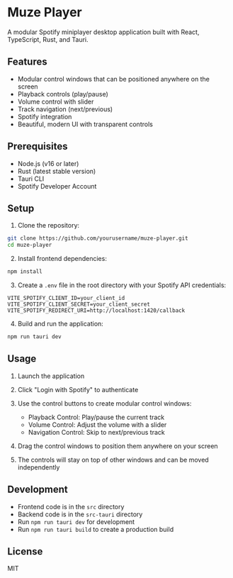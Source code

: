 # Muze Player

A modular Spotify miniplayer desktop application built with React, TypeScript, Rust, and Tauri.

## Features

- Modular control windows that can be positioned anywhere on the screen
- Playback controls (play/pause)
- Volume control with slider
- Track navigation (next/previous)
- Spotify integration
- Beautiful, modern UI with transparent controls

## Prerequisites

- Node.js (v16 or later)
- Rust (latest stable version)
- Tauri CLI
- Spotify Developer Account

## Setup

1. Clone the repository:
```bash
git clone https://github.com/yourusername/muze-player.git
cd muze-player
```

2. Install frontend dependencies:
```bash
npm install
```

3. Create a `.env` file in the root directory with your Spotify API credentials:
```
VITE_SPOTIFY_CLIENT_ID=your_client_id
VITE_SPOTIFY_CLIENT_SECRET=your_client_secret
VITE_SPOTIFY_REDIRECT_URI=http://localhost:1420/callback
```

4. Build and run the application:
```bash
npm run tauri dev
```

## Usage

1. Launch the application
2. Click "Login with Spotify" to authenticate
3. Use the control buttons to create modular control windows:
   - Playback Control: Play/pause the current track
   - Volume Control: Adjust the volume with a slider
   - Navigation Control: Skip to next/previous track

4. Drag the control windows to position them anywhere on your screen
5. The controls will stay on top of other windows and can be moved independently

## Development

- Frontend code is in the `src` directory
- Backend code is in the `src-tauri` directory
- Run `npm run tauri dev` for development
- Run `npm run tauri build` to create a production build

## License

MIT 